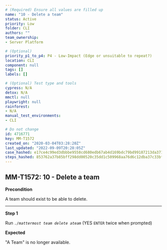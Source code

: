 ```yaml
---
# (Required) Ensure all values are filled up
name: "10 - Delete a team"
status: Active
priority: Low
folder: CLI
authors: ""
team_ownership: 
- Server Platform

# (Optional)
priority_p1_to_p4: P4 - Low-Impact (Edge or unsuitable to repeat?)
location: CLI
component: null
tags: []
labels: []

# (Optional) Test type and tools
cypress: N/A
detox: N/A
mmctl: null
playwright: null
rainforest: 
- N/A
manual_test_environments: 
- CLI

# Do not change
id: 4716771
key: MM-T1572
created_on: "2020-03-04T03:28:20Z"
last_updated: "2022-09-09T20:28:05Z"
case_hashed: e17ce4c99ed3dbbbe9558cd680edb67ab4d169bdc79bd99187213da371b6ba3ad7f72e126be1e82f1573003ab1a78241
steps_hashed: 853762a37b85bff298dd00520c35dd1c509968aa76d6c12dba37c33bf5c524bbe64ef72298409e713d13d73e0a58dac6
---
```


<!-- (Auto-generated) Based on frontmatter's "key" and "name" -->

## MM-T1572: 10 - Delete a team

**Precondition**

A team should exist to be able to delete.

---

**Step 1**

Run _`./mattermost team delete ateam`_ (YES `ENTER` twice when prompted)

**Expected**

"A Team" is no longer available.
